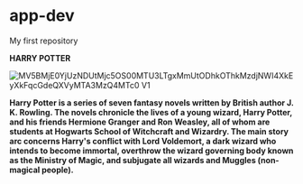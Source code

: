 # app-dev
My first repository

**HARRY POTTER**

![MV5BMjE0YjUzNDUtMjc5OS00MTU3LTgxMmUtODhkOThkMzdjNWI4XkEyXkFqcGdeQXVyMTA3MzQ4MTc0 _V1_](https://github.com/Jokolots/app-dev/assets/152492097/c42c8bba-0e8e-4c18-862f-e8e2769c9dd8)

**Harry Potter is a series of seven fantasy novels written by British author J. K. Rowling. The novels chronicle the lives of a young wizard, Harry Potter, and his friends Hermione Granger and Ron Weasley, all of whom are students at Hogwarts School of Witchcraft and Wizardry. The main story arc concerns Harry's conflict with Lord Voldemort, a dark wizard who intends to become immortal, overthrow the wizard governing body known as the Ministry of Magic, and subjugate all wizards and Muggles (non-magical people).**
